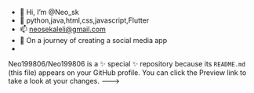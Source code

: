 - 👋 Hi, I’m @Neo_sk
- 👀 python,java,html,css,javascript,Flutter
- 📫 neosekaleli@gmail.com
- 📱 On a journey of creating a social media app
-
Neo199806/Neo199806 is a ✨ special ✨ repository because its `README.md` (this file) appears on your GitHub profile.
You can click the Preview link to take a look at your changes.
--->
